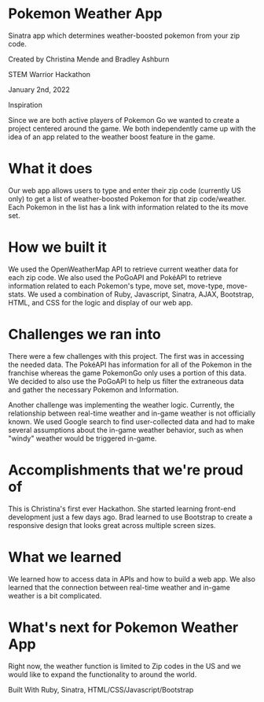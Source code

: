 # Pokemon Weather App
Sinatra app which determines weather-boosted pokemon from your zip code.
<p>Created by Christina Mende and Bradley Ashburn</p>
<p>STEM Warrior Hackathon</p>
<p>January 2nd, 2022</p>
Inspiration

Since we are both active players of Pokemon Go we wanted to create a project centered around the game. We both independently came up with the idea of an app related to the weather boost feature in the game.

# What it does

Our web app allows users to type and enter their zip code (currently US only) to get a list of weather-boosted Pokemon for that zip code/weather. Each Pokemon in the list has a link with information related to the its move set.

# How we built it

We used the OpenWeatherMap API to retrieve current weather data for each zip code. We also used the PoGoAPI and PokéAPI to retrieve information related to each Pokemon's type, move set, move-type, move-stats. We used a combination of Ruby, Javascript, Sinatra, AJAX, Bootstrap, HTML, and CSS for the logic and display of our web app.

# Challenges we ran into

There were a few challenges with this project. The first was in accessing the needed data. The PokéAPI has information for all of the Pokemon in the franchise whereas the game PokemonGo only uses a portion of this data. We decided to also use the PoGoAPI to help us filter the extraneous data and gather the necessary Pokemon and Information.

Another challenge was implementing the weather logic. Currently, the relationship between real-time weather and in-game weather is not officially known. We used Google search to find user-collected data and had to make several assumptions about the in-game weather behavior, such as when "windy" weather would be triggered in-game.

# Accomplishments that we're proud of

This is Christina's first ever Hackathon. She started learning front-end development just a few days ago. Brad learned to use Bootstrap to create a responsive design that looks great across multiple screen sizes.

# What we learned

We learned how to access data in APIs and how to build a web app. We also learned that the connection between real-time weather and in-game weather is a bit complicated.

# What's next for Pokemon Weather App

Right now, the weather function is limited to Zip codes in the US and we would like to expand the functionality to around the world.

Built With Ruby, Sinatra, HTML/CSS/Javascript/Bootstrap
